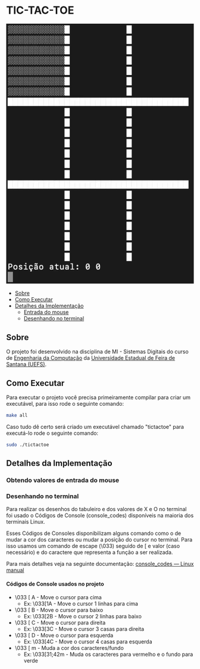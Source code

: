 # TIC-TAC-TOE

![Game in Execution](https://raw.githubusercontent.com/LaercioSR/sd-tic-tac-toe/main/doc/screen_recording.gif)

- [Sobre](#sobre)
- [Como Executar](#como-executar)
- [Detalhes da Implementação](#detalhes-da-implementação)
  - [Entrada do mouse](#obtendo-valores-de-entrada-do-mouse)
  - [Desenhando no terminal](#desenhando-no-terminal)

## Sobre

O projeto foi desenvolvido na disciplina de MI - Sistemas Digitais do curso de [Engenharia da Computação](https://www.ecomp.uefs.br/) da [Universidade Estadual de Feira de Santana (UEFS)](https://uefs.br).

## Como Executar

Para executar o projeto você precisa primeiramente compilar para criar um executável, para isso rode o seguinte comando:

```bash
make all
```

Caso tudo dê certo será criado um executável chamado "tictactoe" para executá-lo rode o seguinte comando:

```bash
sudo ./tictactoe
```

## Detalhes da Implementação

### Obtendo valores de entrada do mouse

### Desenhando no terminal

Para realizar os desenhos do tabuleiro e dos valores de X e O no terminal foi usado o Códigos de Console (console_codes) disponíveis na maioria dos terminais Linux.

Esses Códigos de Consoles disponibilizam alguns comando como o de mudar a cor dos caracteres ou mudar a posição do cursor no terminal. Para isso usamos um comando de escape (\033) seguido de [ e valor (caso necessário) e do caractere que representa a função a ser realizada.

Para mais detalhes veja na seguinte documentação: [console_codes — Linux manual](https://man7.org/linux/man-pages/man4/console_codes.4.html)

#### Códigos de Console usados no projeto

- \033 [ A - Move o cursor para cima
  - Ex: \033[1A - Move o cursor 1 linhas para cima
- \033 [ B - Move o cursor para baixo
  - Ex: \033[2B - Move o cursor 2 linhas para baixo
- \033 [ C - Move o cursor para direita
  - Ex: \033[3C - Move o cursor 3 casas para direita
- \033 [ D - Move o cursor para esquerda
  - Ex: \033[4C - Move o cursor 4 casas para esquerda
- \033 [ m - Muda a cor dos caracteres/fundo
  - Ex: \033[31;42m - Muda os caracteres para vermelho e o fundo para verde
